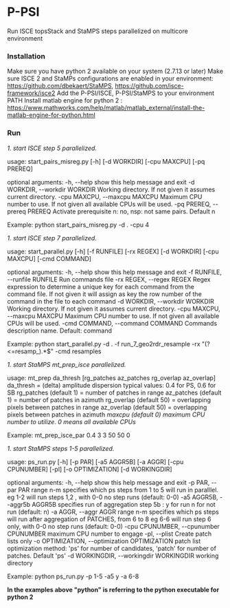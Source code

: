 # P-PSI

Run ISCE topsStack and StaMPS steps parallelized on multicore environment

### Installation

Make sure you have python 2 available on your system (2.7.13 or later)
Make sure ISCE 2 and StaMPs configurations are enabled in your environment: https://github.com/dbekaert/StaMPS, https://github.com/isce-framework/isce2
Add the P-PSI/ISCE, P-PSI/StaMPS to your environment PATH
Install matlab engine for python 2 : https://www.mathworks.com/help/matlab/matlab_external/install-the-matlab-engine-for-python.html

### Run

_1. start ISCE step 5 parallelized._

usage: start_pairs_misreg.py [-h] [-d WORKDIR] [-cpu MAXCPU] [-pq PREREQ]

optional arguments:
  -h, --help            show this help message and exit
  -d WORKDIR, --workdir WORKDIR
                        Working directory. If not given it assumes current
                        directory.
  -cpu MAXCPU, --maxcpu MAXCPU
                        Maximum CPU number to use. If not given all
                        available CPUs will be used.
  -pq PREREQ, --prereq PREREQ
                        Activate prerequisite n: no, nsp: not same pairs.
                        Default n

Example:
python start_pairs_misreg.py -d . -cpu 4

_1. start ISCE step 7 parallelized._

usage: start_parallel.py [-h] [-f RUNFILE] [-rx REGEX] [-d WORKDIR]
                         [-cpu MAXCPU] [-cmd COMMAND]

optional arguments:
  -h, --help            show this help message and exit
  -f RUNFILE, --runfile RUNFILE
                        Run commands file
  -rx REGEX, --regex REGEX
                        Regex expression to determine a unique key for each
                        command from the command file. If not given it will
                        assign as key the row number of the command in the
                        file to each command
  -d WORKDIR, --workdir WORKDIR
                        Working directory. If not given it assumes current
                        directory.
  -cpu MAXCPU, --maxcpu MAXCPU
                        Maximum CPU number to use. If not given all
                        available CPUs will be used.
  -cmd COMMAND, --command COMMAND
                        Commands description name. Default: command
                        
Example:
python start_parallel.py -d . -f run_7_geo2rdr_resample -rx "(?<=resamp_).*$" -cmd resamples

_1. start StaMPS mt_prep_isce parallelized._

usage: mt_prep da_thresh [rg_patches az_patches rg_overlap az_overlap]
    da_thresh                = (delta) amplitude dispersion
                                typical values: 0.4 for PS, 0.6 for SB
    rg_patches (default 1)   = number of patches in range
    az_patches (default 1)   = number of patches in azimuth
    rg_overlap (default 50)  = overlapping pixels between patches in range
    az_overlap (default 50) = overlapping pixels between patches in azimuth
    *maxcpu (default 0) maximum CPU number to utilize. 0 means all available CPUs*

Example:
mt_prep_isce_par 0.4 3 3 50 50 0

_1. start StaMPS steps 1-5 parallelized._

usage: ps_run.py [-h] [-p PAR] [-a5 AGGR5B] [-a AGGR] [-cpu CPUNUMBER] [-pl]
                 [-o OPTIMIZATION] [-d WORKINGDIR]

optional arguments:
  -h, --help            show this help message and exit
  -p PAR, --par PAR     range n-m specifies which ps steps from 1 to 5 will
                        run in paralllel. eg 1-2 will run steps 1,2 , with 0-0
                        no step runs (default: 0-0)
  -a5 AGGR5B, --aggr5b AGGR5B
                        specifies run of aggregation step 5b : y for run n for
                        not run (default: n)
  -a AGGR, --aggr AGGR  range n-m specifies which ps steps will run after
                        aggregation of PATCHES, from 6 to 8 eg 6-6 will run
                        step 6 only, with 0-0 no step runs (default: 0-0)
  -cpu CPUNUMBER, --cpunumber CPUNUMBER
                        maximum CPU number to engage
  -pl, --plist          Create patch lists only
  -o OPTIMIZATION, --optimization OPTIMIZATION
                        patch list optimization method: 'ps' for number of
                        candidates, 'patch' for number of patches. Default
                        'ps'
  -d WORKINGDIR, --workingdir WORKINGDIR
                        working directory
                        
Example:
python ps_run.py -p 1-5 -a5 y -a 6-8

**In the examples above "python" is referring to the python executable for python 2**

